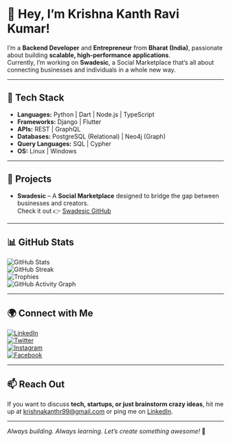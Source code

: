 # 👋 Hey, I’m Krishna Kanth Ravi Kumar!  

I’m a **Backend Developer** and **Entrepreneur** from **Bharat (India)**, passionate about building **scalable, high-performance applications**.  
Currently, I’m working on **Swadesic**, a Social Marketplace that’s all about connecting businesses and individuals in a whole new way.  

---

## 🚀 Tech Stack  

- **Languages:** Python | Dart | Node.js | TypeScript  
- **Frameworks:** Django | Flutter  
- **APIs:** REST | GraphQL  
- **Databases:** PostgreSQL (Relational) | Neo4j (Graph)  
- **Query Languages:** SQL | Cypher  
- **OS:** Linux | Windows  

---

## 🔨 Projects  

- **Swadesic** – A **Social Marketplace** designed to bridge the gap between businesses and creators.  
  Check it out 👉 [Swadesic GitHub](https://github.com/krishnakanth21099/Swadesic)  

---

## 📊 GitHub Stats  

![GitHub Stats](https://github-readme-stats.vercel.app/api?username=krishnakanth21099&show_icons=true&theme=radical)  
![GitHub Streak](https://github-readme-streak-stats.herokuapp.com/?user=krishnakanth21099&theme=radical)  
![Trophies](https://github-profile-trophy.vercel.app/?username=krishnakanth21099&theme=radical&no-frame=true&no-bg=true&margin-w=4)  
![GitHub Activity Graph](https://github-readme-activity-graph.vercel.app/graph?username=krishnakanth21099&theme=react-dark)  

---

## 🌍 Connect with Me  

[![LinkedIn](https://img.shields.io/badge/LinkedIn-krishnakanth21099-blue?style=flat-square&logo=linkedin)](https://www.linkedin.com/in/ravi-kumar-krishna-kanth)  
[![Twitter](https://img.shields.io/badge/Twitter-@Krishna_K21099-blue?style=flat-square&logo=twitter)](https://twitter.com/Krishna_K21099)  
[![Instagram](https://img.shields.io/badge/Instagram-krishna.kanth_21099-red?style=flat-square&logo=instagram)](https://www.instagram.com/krishna.kanth_21099)  
[![Facebook](https://img.shields.io/badge/Facebook-krishna.ravi.52438-blue?style=flat-square&logo=facebook)](https://www.facebook.com/krishna.ravi.52438)  

---

## 📫 Reach Out  

If you want to discuss **tech, startups, or just brainstorm crazy ideas**, hit me up at [krishnakanthr99@gmail.com](mailto:krishnakanthr99@gmail.com) or ping me on [LinkedIn](https://www.linkedin.com/in/ravi-kumar-krishna-kanth).  

---

*Always building. Always learning. Let’s create something awesome!* 🚀  
